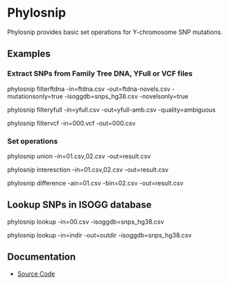 # Phylosnip

Phylosnip provides basic set operations for Y-chromosome SNP mutations.


## Examples

### Extract SNPs from Family Tree DNA, YFull or VCF files

phylosnip filterftdna -in=ftdna.csv -out=ftdna-novels.csv -mutationsonly=true -isoggdb=snps_hg38.csv -novelsonly=true

phylosnip filteryfull -in=yfull.csv -out=yfull-amb.csv -quality=ambiguous

phylosnip filtervcf -in=000.vcf -out=000.csv


### Set operations

phylosnip union -in=01.csv,02.csv -out=result.csv

phylosnip interesction -in=01.csv,02.csv -out=result.csv

phylosnip difference -ain=01.csv -bin=02.csv -out=result.csv


## Lookup SNPs in ISOGG database

phylosnip lookup -in=00.csv -isoggdb=snps_hg38.csv

phylosnip lookup -in=indir -out=outdir -isoggdb=snps_hg38.csv


## Documentation

* [Source Code](http://godoc.org/github.com/yogischogi/phylosnip)

